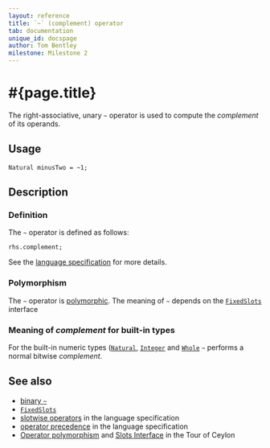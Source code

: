 ```yaml
---
layout: reference
title: `~` (complement) operator
tab: documentation
unique_id: docspage
author: Tom Bentley
milestone: Milestone 2
---
```


# #{page.title}

The right-associative, unary `~` operator is used to compute the 
*complement* of its operands.

## Usage 

    Natural minusTwo = ~1;

## Description

### Definition

The `~` operator is defined as follows:

    rhs.complement;

See the [language specification](#{site.urls.spec}#slotwise) for 
more details.

### Polymorphism

The `~` operator is [polymorphic](/documentation/reference/operator/operator-polymorphism). 
The meaning of `~` depends on the 
[`FixedSlots`](../../ceylon.language/FixedSlots) interface 

### Meaning of *complement* for built-in types

For the built-in numeric types ([`Natural`](../../ceylon.language/Natural), 
[`Integer`](../../ceylon.language/Integer) and
[`Whole`](../../ceylon.language/Whole) 
`~` performs a normal bitwise *complement*. 

## See also

* [binary `~`](../complement-in)
* [`FixedSlots`](../../ceylon.language/FixedSlots)
* [slotwise operators](#{site.urls.spec}#slotwise) in the 
  language specification
* [operator precedence](#{site.urls.spec}#operatorprecedence) in the 
  language specification
* [Operator polymorphism](/documentation/tour/language-module/#operator_polymorphism) 
  and 
  [Slots Interface](/documentation/tour/language-module/#the_slots_interface) 
  in the Tour of Ceylon

